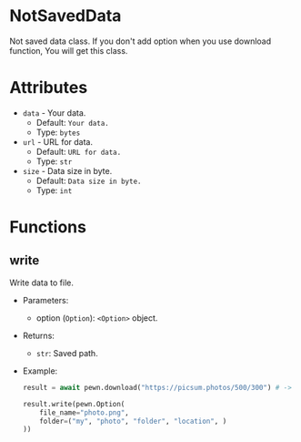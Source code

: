 # NotSavedData

Not saved data class. If you don't add option when you use download function, You will get this class.

# Attributes

- `data` - Your data.
  - Default: `Your data.`
  - Type: `bytes`
- `url` - URL for data.
  - Default: `URL for data.`
  - Type: `str`
- `size` - Data size in byte.
  - Default: `Data size in byte.`
  - Type: `int`

# Functions

## write

Write data to file.

- Parameters:

  - option (`Option`): `<Option>` object.

- Returns:
  - `str`: Saved path.
- Example:

  ```py
  result = await pewn.download("https://picsum.photos/500/300") # -> <NotSavedData>

  result.write(pewn.Option(
      file_name="photo.png",
      folder=("my", "photo", "folder", "location", )
  ))
  ```

